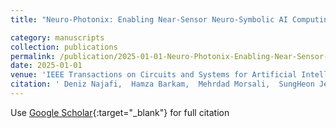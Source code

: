 ```yaml
---
title: "Neuro-Photonix: Enabling Near-Sensor Neuro-Symbolic AI Computing on Silicon Photonics Substrate"

category: manuscripts
collection: publications
permalink: /publication/2025-01-01-Neuro-Photonix-Enabling-Near-Sensor-Neuro-Symbolic-AI-Computing-on-Silicon-Photonics-Substrate-najafi2025neuro
date: 2025-01-01
venue: 'IEEE Transactions on Circuits and Systems for Artificial Intelligence'
citation: ' Deniz Najafi,  Hamza Barkam,  Mehrdad Morsali,  SungHeon Jeong,  Tamoghno Das,  Arman Roohi,  Mahdi Nikdast,  Mohsen Imani,  Shaahin Angizi, &quot;Neuro-Photonix: Enabling Near-Sensor Neuro-Symbolic AI Computing on Silicon Photonics Substrate.&quot; IEEE Transactions on Circuits and Systems for Artificial Intelligence, 2025.'
---
```

Use [Google Scholar](https://scholar.google.com/scholar?q=Neuro+Photonix:+Enabling+Near+Sensor+Neuro+Symbolic+AI+Computing+on+Silicon+Photonics+Substrate){:target="_blank"} for full citation